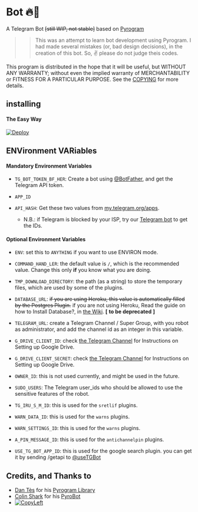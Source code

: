 # Bot 🔥🤖

A Telegram Bot ~~[still WIP, not stable]~~ based on [Pyrogram](https://github.com/pyrogram/pyrogram)

>> This was an attempt to learn bot development using Pyrogram. I had made several mistakes (or, bad design decisions), in the creation of this bot. So, ✌️ please do not judge theis codes.

This program is distributed in the hope that it will be useful, but WITHOUT ANY WARRANTY; without even the implied warranty of MERCHANTABILITY or FITNESS FOR A PARTICULAR PURPOSE. See the [COPYING](./COPYING) for more details.

## installing

#### The Easy Way

[![Deploy](https://www.herokucdn.com/deploy/button.svg)](https://heroku.com/deploy?template=https://github.com/SpEcHiDe/PyroGramBot)


## ENVironment VARiables

#### Mandatory Environment Variables

* `TG_BOT_TOKEN_BF_HER`: Create a bot using [@BotFather](https://telegram.dog/BotFather), and get the Telegram API token.

* `APP_ID`
* `API_HASH`: Get these two values from [my.telegram.org/apps](https://my.telegram.org/apps).
  * N.B.: if Telegram is blocked by your ISP, try our [Telegram bot](https://telegram.dog/UseTGXBot) to get the IDs.

#### Optional Environment Variables

* `ENV`: set this to `ANYTHING` if you want to use ENVIRON mode.

* `COMMAND_HAND_LER`: the default value is `/`, which is the recommended value. Change this only __if__ you know what you are doing.

* `TMP_DOWNLOAD_DIRECTORY`: the path (as a string) to store the temporary files, which are used by some of the plugins.

* `DATABASE_URL`: ~~if you are using Heroku, this value is automatically filled by the Postgres Plugin.~~ if you are not using Heroku, Read the guide on how to Install Database?, in [the Wiki](https://github.com/SpEcHiDe/PyroGramBot/wiki/How-to-Install-Database-%3F). **[**  __to be deprecated__ **]**

* `TELEGRAM_URL`: create a Telegram Channel / Super Group, with you robot as administrator, and add the channel id as an integer in this variable.

* `G_DRIVE_CLIENT_ID`: check [the Telegram Channel](https://t.me/UniBorg/48) for Instructions on Setting up Google Drive.

* `G_DRIVE_CLIENT_SECRET`: check [the Telegram Channel](https://t.me/UniBorg/48) for Instructions on Setting up Google Drive.

* `OWNER_ID`: this is not used currently, and might be used in the future.

* `SUDO_USERS`: The Telegram user_ids who should be allowed to use the sensitive features of the robot.

* `TG_IRU_S_M_ID`: this is used for the `sretlif` plugins.

* `WARN_DATA_ID`: this is used for the `warns` plugins.

* `WARN_SETTINGS_ID`: this is used for the `warns` plugins.

* `A_PIN_MESSAGE_ID`: this is used for the `antichannelpin` plugins.

* `USE_TG_BOT_APP_ID`: this is used for the google search plugin. you can get it by sending /getapi to [@useTGBot](https://useTGBot.t.me)

## Credits, and Thanks to

* [Dan Tès](https://telegram.dog/haskell) for his [Pyrogram Library](https://github.com/pyrogram/pyrogram)
* [Colin Shark](https://telegram.dog/ColinShark) for his [PyroBot](https://git.colinshark.de/PyroBot/PyroBot)
* [![CopyLeft](https://telegra.ph/file/b514ed14d994557a724cb.jpg)](https://telegra.ph/file/fab1017e21c42a5c1e613.mp4 "CopyLeft Credit Video")

